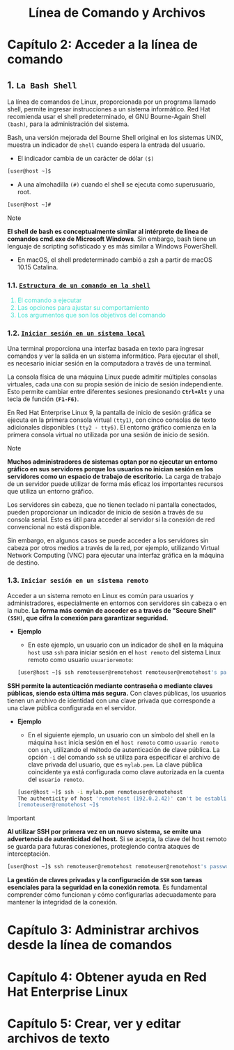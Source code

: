 <div align="center">

# Línea de Comando y Archivos

</div>


# Capítulo 2: Acceder a la línea de comando

## 1. `La Bash Shell`
La línea de comandos de Linux, proporcionada por un programa llamado shell, permite ingresar instrucciones a un sistema informático. Red Hat recomienda usar el shell predeterminado, el GNU Bourne-Again Shell `(bash)`, para la administración del sistema.

Bash, una versión mejorada del Bourne Shell original en los sistemas UNIX, muestra un indicador de `shell` cuando espera la entrada del usuario.

- El indicador cambia de un carácter de dólar `($)`
```sh
[user@host ~]$
```

- A una almohadilla `(#)` cuando el shell se ejecuta como superusuario, root.
```sh
[user@host ~]#
```

> [!NOTE]
>
> **El shell de bash es conceptualmente similar al intérprete de línea de comandos cmd.exe de Microsoft Windows**. Sin embargo, bash tiene un lenguaje de scripting sofisticado y es más similar a Windows PowerShell. 
> 
> - En macOS, el shell predeterminado cambió a zsh a partir de macOS 10.15 Catalina.

### 1.1. <u>`Estructura de un comando en la shell`</u>
<div style="">
<ol>
  <li style="color:#40e0d0;">El comando a ejecutar</li>

  <li style="color:#40e0d0;">Las opciones para ajustar su comportamiento</li>

  <li style="color:#40e0d0;">Los argumentos que son los objetivos del comando</li>
</ol>
</div>

### 1.2. <u>`Iniciar sesión en un sistema local`</u>

Una terminal proporciona una interfaz basada en texto para ingresar comandos y ver la salida en un sistema informático. Para ejecutar el shell, es necesario iniciar sesión en la computadora a través de una terminal.

La consola física de una máquina Linux puede admitir múltiples consolas virtuales, cada una con su propia sesión de inicio de sesión independiente. Esto permite cambiar entre diferentes sesiones presionando **`Ctrl+Alt`** y una tecla de función **`(F1-F6)`**.

En Red Hat Enterprise Linux 9, la pantalla de inicio de sesión gráfica se ejecuta en la primera consola virtual `(tty1)`, con cinco consolas de texto adicionales disponibles `(tty2 - tty6)`. El entorno gráfico comienza en la primera consola virtual no utilizada por una sesión de inicio de sesión.

> [!NOTE]
>
> **Muchos administradores de sistemas optan por no ejecutar un entorno gráfico en sus servidores porque los usuarios no inician sesión en los servidores como un espacio de trabajo de escritorio.** La carga de trabajo de un servidor puede utilizar de forma más eficaz los importantes recursos que utiliza un entorno gráfico.

Los servidores sin cabeza, que no tienen teclado ni pantalla conectados, pueden proporcionar un indicador de inicio de sesión a través de su consola serial. Esto es útil para acceder al servidor si la conexión de red convencional no está disponible.

Sin embargo, en algunos casos se puede acceder a los servidores sin cabeza por otros medios a través de la red, por ejemplo, utilizando Virtual Network Computing (VNC) para ejecutar una interfaz gráfica en la máquina de destino.

### 1.3. `Iniciar sesión en un sistema remoto`

Acceder a un sistema remoto en Linux es común para usuarios y administradores, especialmente en entornos con servidores sin cabeza o en la nube. **La forma más común de acceder es a través de "Secure Shell" `(SSH)`, que cifra la conexión para garantizar seguridad.**

- **Ejemplo**
  - En este ejemplo, un usuario con un indicador de shell en la máquina `host` usa `ssh` para iniciar sesión en el `host remoto` del sistema Linux remoto como usuario `usuarioremoto`:

  ```sh
  [user@host ~]$ ssh remoteuser@remotehost remoteuser@remotehost's password: password [remoteuser@remotehost ~]$
  ```
**SSH permite la autenticación mediante contraseña o mediante claves públicas, siendo esta última más segura.** Con claves públicas, los usuarios tienen un archivo de identidad con una clave privada que corresponde a una clave pública configurada en el servidor.

- **Ejemplo**
  - En el siguiente ejemplo, un usuario con un símbolo del shell en la máquina `host` inicia sesión en el `host remoto` como `usuario remoto` con `ssh`, utilizando el método de autenticación de clave pública. La opción `-i` del comando `ssh` se utiliza para especificar el archivo de clave privada del usuario, que es `mylab.pem`. La clave pública coincidente ya está configurada como clave autorizada en la cuenta del `usuario remoto`.

  ```sh
  [user@host ~]$ ssh -i mylab.pem remoteuser@remotehost 
  The authenticity of host 'remotehost (192.0.2.42)' can't be established. ECDSA key fingerprint is 47:bf:82:cd:fa:68:06:ee:d8:83:03:1a:bb:29:14:a3. Are you sure you want to continue connecting (yes/no)? yes
  [remoteuser@remotehost ~]$
  ```


> [!IMPORTANT]
> 
> **Al utilizar SSH por primera vez en un nuevo sistema, se emite una advertencia de autenticidad del host.** Si se acepta, la clave del host remoto se guarda para futuras conexiones, protegiendo contra ataques de interceptación.

```sh 
[user@host ~]$ ssh remoteuser@remotehost remoteuser@remotehost's password: password [remoteuser@remotehost ~]$
```

**La gestión de claves privadas y la configuración de `SSH` son tareas esenciales para la seguridad en la conexión remota**. Es fundamental comprender cómo funcionan y cómo configurarlas adecuadamente para mantener la integridad de la conexión.

# Capítulo 3: Administrar archivos desde la línea de comandos




# Capítulo 4: Obtener ayuda en Red Hat Enterprise Linux




# Capítulo 5: Crear, ver y editar archivos de texto
